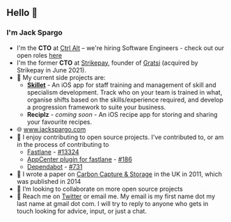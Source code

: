 ## Hello 👋

### I'm Jack Spargo

- I'm the **CTO** at [Ctrl Alt](https://www.ctrl-alt.co) – we're hiring Software Engineers - check out our open roles [here](https://shadow-derby-aa9.notion.site/Careers-at-Ctrl-Alt-ee486c4ba3ea47178a4dc3d5e4b2a6e5) 
- I'm the former **CTO** at [Strikepay](https://www.strikepay.co), founder of [Gratsi](https://www.gratsi.io/) (acquired by Strikepay in June 2021). 
- 🔭 My current side projects are:
  - [**Skillet**](https://www.skllt.com/) - An iOS app for staff training and management of skill and specialism development. Track who on your team is trained in what, organise shifts based on the skills/experience required, and develop a progression framework to suite your business.
  - **Reciplz** - _coming soon_ - An iOS recipe app for storing and sharing your favourite recipes.
- 🌐 www.jackspargo.com
- 🧃 I enjoy contributing to open source projects. I've contributed to, or am in the process of contributing to
  - [Fastlane](https://github.com/fastlane/fastlane) - [#13324](https://github.com/fastlane/fastlane/pull/13324)
  - [AppCenter plugin for fastlane](https://github.com/microsoft/fastlane-plugin-appcenter) - [#186](https://github.com/microsoft/fastlane-plugin-appcenter/pull/186)
  - [Dependabot](https://github.com/dependabot/dependabot-core) - [#731](https://github.com/dependabot/dependabot-core/pull/731)
- 🌱 I wrote a paper on [Carbon Capture & Storage](https://researchportal.bath.ac.uk/en/publications/the-prospects-for-coal-fired-power-plants-with-carbon-capture-and) in the UK in 2011, which was published in 2014
- 👯 I’m looking to collaborate on more open source projects
- 💬 Reach me on [Twitter](https://twitter.com/jackspargo) or email me. My email is my first name dot my last name at gmail dot com. I will try to reply to anyone who gets in touch looking for advice, input, or just a chat.
